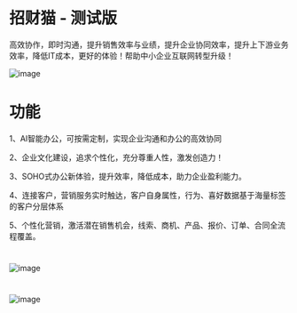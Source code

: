 #  招财猫 - 测试版

高效协作，即时沟通，提升销售效率与业绩，提升企业协同效率，提升上下游业务效率，降低IT成本，更好的体验！帮助中小企业互联网转型升级！

![image](https://maque-1251600142.cos.ap-beijing.myqcloud.com/cat/2251540786057_.pic.jpg)

功能
===
 1、AI智能办公，可按需定制，实现企业沟通和办公的高效协同   
 
 2、企业文化建设，追求个性化，充分尊重人性，激发创造力！

 3、SOHO式办公新体验，提升效率，降低成本，助力企业盈利能力。
 
 4、连接客户，营销服务实时触达，客户自身属性，行为、喜好数据基于海量标签的客户分层体系
 
 5、个性化营销，激活潜在销售机会，线索、商机、产品、报价、订单、合同全流程覆盖。
#     

 ![image](https://maque-1251600142.cos.ap-beijing.myqcloud.com/cat/2071420.png)
#      

![image](https://maque-1251600142.cos.ap-beijing.myqcloud.com/cat/cat_down.png)
